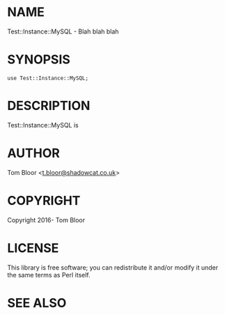 # NAME

Test::Instance::MySQL - Blah blah blah

# SYNOPSIS

    use Test::Instance::MySQL;

# DESCRIPTION

Test::Instance::MySQL is

# AUTHOR

Tom Bloor &lt;t.bloor@shadowcat.co.uk>

# COPYRIGHT

Copyright 2016- Tom Bloor

# LICENSE

This library is free software; you can redistribute it and/or modify
it under the same terms as Perl itself.

# SEE ALSO
